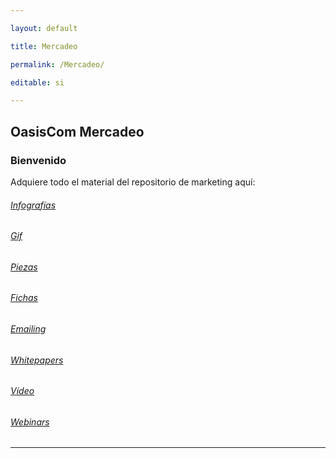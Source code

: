 ---
layout: default
title: Mercadeo
permalink: /Mercadeo/
editable: si
---

## OasisCom Mercadeo
### Bienvenido

Adquiere todo el material del repositorio de marketing aquí:

###### [Infografías](http://docs.oasiscom.com/Mercadeo/Infografia)
###### [Gif](http://docs.oasiscom.com/Mercadeo/gif)
###### [Piezas](http://docs.oasiscom.com/Mercadeo/piezas)
###### [Fichas](http://docs.oasiscom.com/Mercadeo/fichas)
###### [Emailing](http://docs.oasiscom.com/Mercadeo/emailing)
###### [Whitepapers](http://docs.oasiscom.com/Mercadeo/whitepapers)
###### [Vídeo](http://docs.oasiscom.com/Mercadeo/video)
###### [Webinars](http://docs.oasiscom.com/Mercadeo/Webinars)



---------------------------------------------------------------



